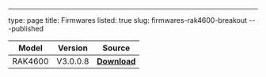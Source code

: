 ---
type: page
title: Firmwares
listed: true
slug: firmwares-rak4600-breakout
---published

| **Model** | **Version** | **Source** | 
| ---- | ---- | ---- | 
| RAK4600 | V3.0.0.8 | [**Download**](https://downloads.rakwireless.com/LoRa/RAK4600/Firmware/RAK4600_V3.0.0.8.rar) | 


